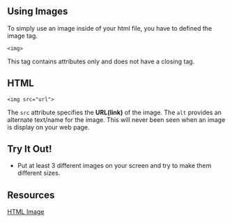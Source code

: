 ## Using Images 

To simply use an image inside of your html file, you have to defined the image tag. 

`<img>`

This tag contains attributes only and does not have a closing tag. 


## HTML 

`<img src="url">` 

The `src` attribute specifies the **URL(link)** of the image. 
The `alt` provides an alternate text/name for the image. This will never been seen when an image is display on your web page. 


## Try It Out! 

* Put at least 3 different images on your screen and try to make them different sizes. 

## Resources

[HTML Image](https://www.w3schools.com/html/html_images.asp)